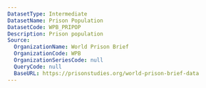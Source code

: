 ```yaml
---
DatasetType: Intermediate
DatasetName: Prison Population
DatasetCode: WPB_PRIPOP
Description: Prison population
Source:
  OrganizationName: World Prison Brief
  OrganizationCode: WPB
  OrganizationSeriesCode: null
  QueryCode: null
  BaseURL: https://prisonstudies.org/world-prison-brief-data
---
```


